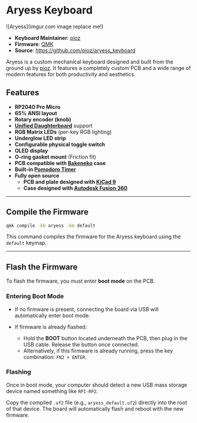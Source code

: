 # Aryess Keyboard

![Aryess](imgur.com image replace me!)

* **Keyboard Maintainer**: [pioz](https://github.com/pioz)
* **Firmware**: [QMK](https://qmk.fm/)
* **Source**: https://github.com/pioz/aryess_keyboard

Aryess is a custom mechanical keyboard designed and built from the ground up
by [pioz](https://github.com/pioz). It features a completely custom PCB and a
wide range of modern features for both productivity and aesthetics.

## Features

* **RP2040 Pro Micro**
* **65% ANSI layout**
* **Rotary encoder (knob)**
* **[Unified Daughterboard](https://unified-daughterboard.github.io)** support
* **RGB Matrix LEDs** (per-key RGB lighting)
* **Underglow LED strip**
* **Configurable physical toggle switch**
* **OLED display**
* **O-ring gasket mount** (Friction fit)
* **PCB compatible with [Bakeneko](https://github.com/kkatano/bakeneko-65) case**
* **Built-in [Pomodoro Timer](https://en.wikipedia.org/wiki/Pomodoro_Technique)**
* **Fully open source**
  * **PCB and plate designed with [KiCad 9](https://www.kicad.org/)**
  * **Case designed with [Autodesk Fusion 360](https://www.autodesk.com/products/fusion-360/overview/)**

---

## Compile the Firmware

```sh
qmk compile -kb aryess -km default
```

This command compiles the firmware for the Aryess keyboard using the `default` keymap.

---

## Flash the Firmware

To flash the firmware, you must enter **boot mode** on the PCB.

### Entering Boot Mode

* If no firmware is present, connecting the board via USB will automatically
  enter boot mode.
* If firmware is already flashed:

  * Hold the **BOOT** button located underneath the PCB, then plug in the USB
    cable. Release the button once connected.
  * Alternatively, if this firmware is already running, press the key
    combination: `FN2 + ENTER`.

### Flashing

Once in boot mode, your computer should detect a new USB mass storage device
named something like `RPI-RP2`.

Copy the compiled `.uf2` file (e.g., `aryess_default.uf2`) directly into the
root of that device. The board will automatically flash and reboot with the
new firmware.
